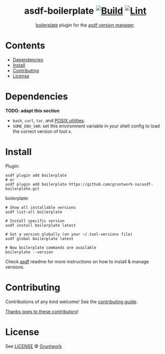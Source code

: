 <div align="center">

# asdf-boilerplate [![Build](https://github.com/gruntwork-io/asdf-boilerplate/actions/workflows/build.yml/badge.svg)](https://github.com/gruntwork-io/asdf-boilerplate/actions/workflows/build.yml) [![Lint](https://github.com/gruntwork-io/asdf-boilerplate/actions/workflows/lint.yml/badge.svg)](https://github.com/gruntwork-io/asdf-boilerplate/actions/workflows/lint.yml)

[boilerplate](https://github.com/gruntwork-io/boilerplate) plugin for the [asdf version manager](https://asdf-vm.com).

</div>

# Contents

- [Dependencies](#dependencies)
- [Install](#install)
- [Contributing](#contributing)
- [License](#license)

# Dependencies

**TODO: adapt this section**

- `bash`, `curl`, `tar`, and [POSIX utilities](https://pubs.opengroup.org/onlinepubs/9699919799/idx/utilities.html).
- `SOME_ENV_VAR`: set this environment variable in your shell config to load the correct version of tool x.

# Install

Plugin:

```shell
asdf plugin add boilerplate
# or
asdf plugin add boilerplate https://github.com/gruntwork-io/asdf-boilerplate.git
```

boilerplate:

```shell
# Show all installable versions
asdf list-all boilerplate

# Install specific version
asdf install boilerplate latest

# Set a version globally (on your ~/.tool-versions file)
asdf global boilerplate latest

# Now boilerplate commands are available
boilerplate --version
```

Check [asdf](https://github.com/asdf-vm/asdf) readme for more instructions on how to
install & manage versions.

# Contributing

Contributions of any kind welcome! See the [contributing guide](contributing.md).

[Thanks goes to these contributors](https://github.com/gruntwork-io/asdf-boilerplate/graphs/contributors)!

# License

See [LICENSE](LICENSE) © [Gruntwork](https://github.com/gruntwork-io/)
